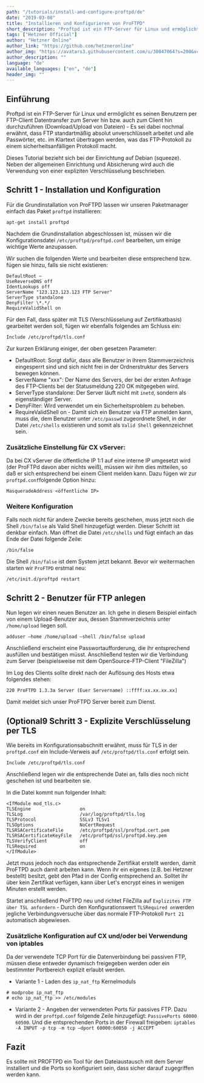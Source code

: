 ```yaml
---
path: "/tutorials/install-and-configure-proftpd/de"
date: "2019-03-08"
title: "Installieren und Konfigurieren von ProFTPD"
short_description: "Proftpd ist ein FTP-Server für Linux und ermöglicht es seinen Benutzern per FTP-Client Datentransfer zum Server hin bzw. auch zum Client hin durchzuführen (Download/Upload von Dateien)."
tags: ["Hetzner Official"]
author: "Hetzner Online"
author_link: "https://github.com/hetzneronline"
author_img: "https://avatars3.githubusercontent.com/u/30047064?s=200&v=4"
author_description: ""
language: "de"
available_languages: ["en", "de"]
header_img: ""
---
```



## Einführung
Proftpd ist ein FTP-Server für Linux und ermöglicht es seinen Benutzern per FTP-Client Datentransfer zum Server hin bzw. auch zum Client hin durchzuführen (Download/Upload von Dateien) - Es sei dabei nochmal erwähnt, dass FTP standartmäßig absolut unverschlüsselt arbeitet und alle Passwörter, etc. im Klartext übertragen werden, was das FTP-Protokoll zu einem sicherheitsanfälligen Protokoll macht.

Dieses Tutorial bezieht sich bei der Einrichtung auf Debian (squeeze). Neben der allgemeinen Einrichtung und Absicherung wird auch die Verwendung von einer expliziten Verschlüsselung beschrieben.

## Schritt 1 - Installation und Konfiguration
Für die Grundinstallation von ProFTPD lassen wir unseren Paketmanager einfach das Paket `proftpd` installieren:

`apt-get install proftpd`

Nachdem die Grundinstallation abgeschlossen ist, müssen wir die Konfigurationsdatei `/etc/proftpd/proftpd.conf` bearbeiten, um einige wichtige Werte anzupassen.

Wir suchen die folgenden Werte und bearbeiten diese entsprechend bzw. fügen sie hinzu, falls sie nicht existieren:

```
DefaultRoot ~
UseReverseDNS off
IdentLookups off
ServerName "123.123.123.123 FTP Server"
ServerType standalone
DenyFilter \*.*/
RequireValidShell on
```

Für den Fall, dass später mit TLS (Verschlüsselung auf Zertifikatbasis) gearbeitet werden soll, fügen wir ebenfalls folgendes am Schluss ein:

`Include /etc/proftpd/tls.conf`

Zur kurzen Erklärung einiger, der oben gesetzen Parameter:

* DefaultRoot: Sorgt dafür, dass alle Benutzer in ihrem Stammverzeichnis eingesperrt sind und sich nicht frei in der Ordnerstruktur des Servers bewegen können.
* ServerName "xxx": Der Name des Servers, der bei der ersten Anfrage des FTP-Clients bei der Statusmeldung 220 OK mitgegeben wird.
* ServerType standalone: Der Server läuft nicht mit `inetd`, sondern als eigenständiger Server.
* DenyFilter: Wird verwendet um ein Sicherheitsproblem zu beheben.
* RequireValidShell on - Damit sich ein Benutzer via FTP anmelden kann, muss die, dem Benutzer unter `/etc/passwd` zugeordnete Shell, in der Datei `/etc/shells` existieren und somit als `Valid Shell` gekennzeichnet sein.

### Zusätzliche Einstellung für CX vServer: 
Da bei CX vServer die öffentliche IP 1:1 auf eine interne IP umgesetzt wird (der ProFTPd davon aber nichts weiß), müssen wir ihm dies mitteilen, so daß er sich entsprechend bei einem Client melden kann. Dazu fügen wir zur `proftpd.conf`folgende Option hinzu:

`MasqueradeAddress <öffentliche IP>`
 
### Weitere Konfiguration
Falls noch nicht für andere Zwecke bereits geschehen, muss jetzt noch die Shell `/bin/false` als Valid Shell hinzugefügt werden. Dieser Schritt ist denkbar einfach. Man öffnet die Datei `/etc/shells` und fügt einfach an das Ende der Datei folgende Zeile:

`/bin/false`

Die Shell `/bin/false` ist dem System jetzt bekannt. Bevor wir weitermachen starten wir `ProFTPD` erstmal neu:

`/etc/init.d/proftpd restart`

## Schritt 2 - Benutzer für FTP anlegen
Nun legen wir einen neuen Benutzer an. Ich gehe in diesem Beispiel einfach von einem Upload-Benutzer aus, dessen Stammverzeichnis unter `/home/upload` liegen soll.

`adduser –home /home/upload –shell /bin/false upload`

Anschließend erscheint eine Passwortaufforderung, die ihr entsprechend ausfüllen und bestätigen müsst. Anschließend testen wir die Verbindung zum Server (beispielsweise mit dem OpenSource-FTP-Client "FileZilla")

Im Log des Clients sollte direkt nach der Auflösung des Hosts etwa folgendes stehen:

`220 ProFTPD 1.3.3a Server (Euer Servername) ::ffff:xx.xx.xx.xx]`

Damit meldet sich unser ProFTPD Server bereit zum Dienst.

## (Optional9 Schritt 3 - Explizite Verschlüsselung per TLS
Wie bereits im Konfigurationsabschnitt erwähnt, muss für TLS in der `proftpd.conf` ein Include-Verweis auf `/etc/proftpd/tls.conf` erfolgt sein.

`Include /etc/proftpd/tls.conf`

Anschließend legen wir die entsprechende Datei an, falls dies noch nicht geschehen ist und bearbeiten sie.

In die Datei kommt nun folgender Inhalt:

```
<IfModule mod_tls.c>
TLSEngine                  on
TLSLog                     /var/log/proftpd/tls.log
TLSProtocol                SSLv3 TLSv1
TLSOptions                 NoCertRequest
TLSRSACertificateFile      /etc/proftpd/ssl/proftpd.cert.pem
TLSRSACertificateKeyFile   /etc/proftpd/ssl/proftpd.key.pem
TLSVerifyClient            off
TLSRequired                on
</IfModule>
```

Jetzt muss jedoch noch das entsprechende Zertifikat erstellt werden, damit ProFTPD auch damit arbeiten kann. Wenn ihr ein eigenes (z.B. bei Hetzner bestellt) besitzt, gebt den Pfad in der Config entsprechend an. Solltet ihr über kein Zertifikat verfügen, kann über Let's encrypt eines in wenigen Minuten erstellt werden.

Startet anschließend ProFTPD neu und richtet FileZilla auf `Explizites FTP über TSL anfordern` - Durch den Konfigurationswert `TLSRequired on`werden jegliche Verbindungsversuche über das normale FTP-Protokoll `Port 21` automatisch abgewiesen.

### Zusätzliche Konfiguration auf CX und/oder bei Verwendung von iptables
Da der verwendete TCP Port für die Datenverbindung bei passiven FTP, müssen diese entweder dynamisch freigegeben werden oder ein bestimmter Portbereich explizit erlaubt werden.

* Variante 1 - Laden des `ip_nat_ftp` Kernelmoduls
 ```
 # modprobe ip_nat_ftp
 # echo ip_nat_ftp >> /etc/modules
 ```
* Variante 2 - Angeben der verwendeten Ports für passives FTP.
Dazu wird in der `proftpd.conf` folgende Zeile hinzugefügt:
`PassivePorts 60000 60500`.
Und die entsprechenden Ports in der Firewall freigeben:
`iptables -A INPUT -p tcp -m tcp –dport 60000:60050 -j ACCEPT`

## Fazit
Es sollte mit PROFTPD ein Tool für den Dateiaustausch mit dem Server installiert und die Ports so konfiguriert sein, dass sicher darauf zugegriffen werden kann.
